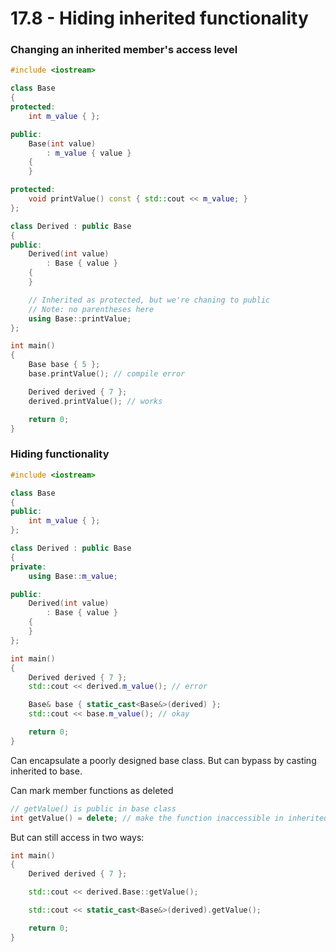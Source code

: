 # 17.8 - Hiding inherited functionality

### Changing an inherited member's access level

```c++
#include <iostream>

class Base
{
protected:
    int m_value { };

public:
    Base(int value)
        : m_value { value }
    {
    }

protected:
    void printValue() const { std::cout << m_value; }
};

class Derived : public Base
{
public:
    Derived(int value)
        : Base { value }
    {
    }

    // Inherited as protected, but we're chaning to public
    // Note: no parentheses here
    using Base::printValue;
};

int main()
{
    Base base { 5 };
    base.printValue(); // compile error

    Derived derived { 7 };
    derived.printValue(); // works

    return 0;
}
```

### Hiding functionality

```c++
#include <iostream>

class Base
{
public:
    int m_value { };
};

class Derived : public Base
{
private:
    using Base::m_value;

public:
    Derived(int value)
        : Base { value }
    {
    }
};

int main()
{
    Derived derived { 7 };
    std::cout << derived.m_value(); // error

    Base& base { static_cast<Base&>(derived) };
    std::cout << base.m_value(); // okay

    return 0;
}
```

Can encapsulate a poorly designed base class. But can bypass by casting inherited to base.

Can mark member functions as deleted

```c++
// getValue() is public in base class
int getValue() = delete; // make the function inaccessible in inherited class
```

But can still access in two ways:

```c++
int main()
{
    Derived derived { 7 };

    std::cout << derived.Base::getValue();

    std::cout << static_cast<Base&>(derived).getValue();

    return 0;
}
```
